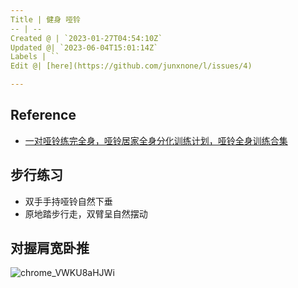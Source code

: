 ```yaml
---
Title | 健身 哑铃
-- | --
Created @ | `2023-01-27T04:54:10Z`
Updated @| `2023-06-04T15:01:14Z`
Labels | ``
Edit @| [here](https://github.com/junxnone/l/issues/4)

---
```

## Reference 
- [一对哑铃练完全身，哑铃居家全身分化训练计划，哑铃全身训练合集](https://www.bilibili.com/video/BV1ZP4y1a7GQ/)


## 步行练习
- 双手手持哑铃自然下垂
- 原地踏步行走，双臂呈自然摆动


## 对握肩宽卧推


![chrome_VWKU8aHJWi](https://user-images.githubusercontent.com/2216970/215649373-a969d2f7-969b-4fa2-a407-66c1289f7bd4.gif)

